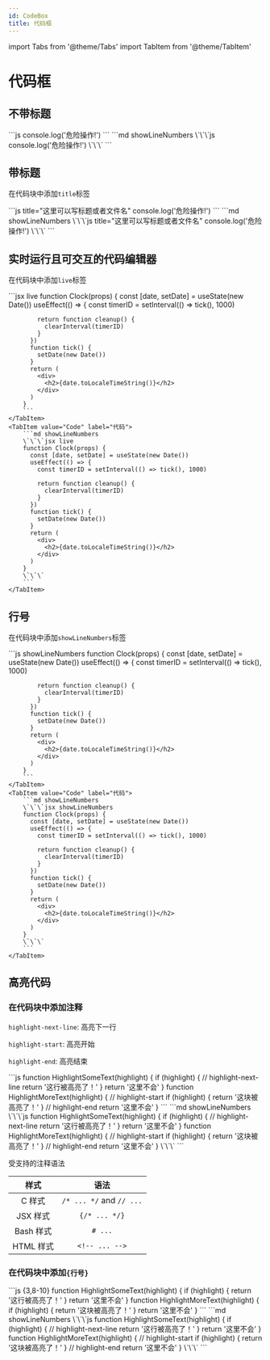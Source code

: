 ```yaml
---
id: CodeBox
title: 代码框
---
```


import Tabs from '@theme/Tabs'
import TabItem from '@theme/TabItem'

# 代码框

## 不带标题

<Tabs>
    <TabItem value="Browse" label="浏览">
        ```js
        console.log('危险操作!')
        ```
    </TabItem>
    <TabItem value="Code" label="代码">
        ```md showLineNumbers
        \`\`\`js
        console.log('危险操作!')
        \`\`\`
        ```
    </TabItem>
</Tabs>

## 带标题

在代码块中添加`title`标签

<Tabs>
    <TabItem value="Browse" label="浏览">
        ```js title="这里可以写标题或者文件名"
        console.log('危险操作!')
        ```
    </TabItem>
    <TabItem value="Code" label="代码">
        ```md showLineNumbers
        \`\`\`js title="这里可以写标题或者文件名"
        console.log('危险操作!')
        \`\`\`
        ```
    </TabItem>
</Tabs>

## 实时运行且可交互的代码编辑器

在代码块中添加`live`标签

<Tabs>
    <TabItem value="Browse" label="浏览">
        ```jsx live
        function Clock(props) {
          const [date, setDate] = useState(new Date())
          useEffect(() => {
            const timerID = setInterval(() => tick(), 1000)

            return function cleanup() {
              clearInterval(timerID)
            }
          })
          function tick() {
            setDate(new Date())
          }
          return (
            <div>
              <h2>{date.toLocaleTimeString()}</h2>
            </div>
          )
        }
        ```
    </TabItem>
    <TabItem value="Code" label="代码">
        ```md showLineNumbers
        \`\`\`jsx live
        function Clock(props) {
          const [date, setDate] = useState(new Date())
          useEffect(() => {
            const timerID = setInterval(() => tick(), 1000)

            return function cleanup() {
              clearInterval(timerID)
            }
          })
          function tick() {
            setDate(new Date())
          }
          return (
            <div>
              <h2>{date.toLocaleTimeString()}</h2>
            </div>
          )
        }
        \`\`\`
        ```
    </TabItem>
</Tabs>

## 行号

在代码块中添加`showLineNumbers`标签

<Tabs>
    <TabItem value="Browse" label="浏览">
        ```js showLineNumbers
        function Clock(props) {
          const [date, setDate] = useState(new Date())
          useEffect(() => {
            const timerID = setInterval(() => tick(), 1000)

            return function cleanup() {
              clearInterval(timerID)
            }
          })
          function tick() {
            setDate(new Date())
          }
          return (
            <div>
              <h2>{date.toLocaleTimeString()}</h2>
            </div>
          )
        }
        ```
    </TabItem>
    <TabItem value="Code" label="代码">
        ```md showLineNumbers
        \`\`\`jsx showLineNumbers
        function Clock(props) {
          const [date, setDate] = useState(new Date())
          useEffect(() => {
            const timerID = setInterval(() => tick(), 1000)

            return function cleanup() {
              clearInterval(timerID)
            }
          })
          function tick() {
            setDate(new Date())
          }
          return (
            <div>
              <h2>{date.toLocaleTimeString()}</h2>
            </div>
          )
        }
        \`\`\`
        ```
    </TabItem>
</Tabs>

## 高亮代码

### 在代码块中添加注释

`highlight-next-line`: 高亮下一行

`highlight-start`: 高亮开始

`highlight-end`: 高亮结束

<Tabs>
    <TabItem value="Browse" label="浏览">
        ```js
        function HighlightSomeText(highlight) {
          if (highlight) {
            // highlight-next-line
            return '这行被高亮了！'
          }
          return '这里不会'
        }
        function HighlightMoreText(highlight) {
          // highlight-start
          if (highlight) {
            return '这块被高亮了！'
          }
          // highlight-end
          return '这里不会'
        }
        ```
    </TabItem>
    <TabItem value="Code" label="代码">
        ```md showLineNumbers
        \`\`\`js
        function HighlightSomeText(highlight) {
          if (highlight) {
            // highlight-next-line
            return '这行被高亮了！'
          }
          return '这里不会'
        }
        function HighlightMoreText(highlight) {
          // highlight-start
          if (highlight) {
            return '这块被高亮了！'
          }
          // highlight-end
          return '这里不会'
        }
        \`\`\`
        ```
    </TabItem>
</Tabs>

受支持的注释语法

|   样式    |           语法           |
| :-------: | :----------------------: |
|  C 样式   | `/* ... */` and `// ...` |
| JSX 样式  |      `{/* ... */}`       |
| Bash 样式 |         `# ...`          |
| HTML 样式 |      `<!-- ... -->`      |

### 在代码块中添加`{行号}`

<Tabs>
    <TabItem value="Browse" label="浏览">
        ```js {3,8-10}
        function HighlightSomeText(highlight) {
          if (highlight) {
            return '这行被高亮了！'
          }
          return '这里不会'
        }
        function HighlightMoreText(highlight) {
          if (highlight) {
            return '这块被高亮了！'
          }
          return '这里不会'
        }
        ```
    </TabItem>
    <TabItem value="Code" label="代码">
        ```md showLineNumbers
        \`\`\`js
        function HighlightSomeText(highlight) {
          if (highlight) {
            // highlight-next-line
            return '这行被高亮了！'
          }
          return '这里不会'
        }
        function HighlightMoreText(highlight) {
          // highlight-start
          if (highlight) {
            return '这块被高亮了！'
          }
          // highlight-end
          return '这里不会'
        }
        \`\`\`
        ```
    </TabItem>
</Tabs>

